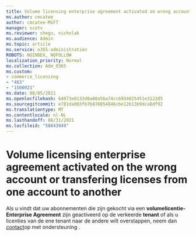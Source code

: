 ```yaml
---
title: Volume licensing enterprise agreement activated on wrong account
ms.author: cmcatee
author: cmcatee-MSFT
manager: scotv
ms.reviewer: shegu, nicholak
ms.audience: Admin
ms.topic: article
ms.service: o365-administration
ROBOTS: NOINDEX, NOFOLLOW
localization_priority: Normal
ms.collection: Adm_O365
ms.custom:
- commerce_licensing
- "463"
- "1500021"
ms.date: 08/05/2021
ms.openlocfilehash: 64073e8133d0a88a56a74cc6934025451e312205
ms.sourcegitcommit: e781da003fb7b878854846cbe12b13b9dca8df92
ms.translationtype: MT
ms.contentlocale: nl-NL
ms.lasthandoff: 08/31/2021
ms.locfileid: "58843949"
---
```

# <a name="volume-licensing-enterprise-agreement-activated-on-the-wrong-account-or-transferring-licenses-from-one-account-to-another"></a>Volume licensing enterprise agreement activated on the wrong account or transfering licenses from one account to another

Als u vindt dat uw abonnementen die zijn gekocht via een **volumelicentie-Enterprise Agreement** zijn geactiveerd  op de verkeerde **tenant** of als u licenties van de ene tenant naar de andere wilt overstappen, neem dan [contact](https://go.microsoft.com/fwlink/p/?linkid=518322)op met ondersteuning .